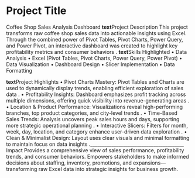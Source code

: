 # Project Title
Coffee Shop Sales Analysis Dashboard
**text**Project Description
This project transforms raw coffee shop sales data into actionable insights using Excel. 
Through the combined power of Pivot Tables, Pivot Charts, Power Query, and Power Pivot, an interactive dashboard was created to highlight key 
profitability metrics and consumer behaviors .
**text**Skills Highlighted
•	Data Analysis
•	Excel (Pivot Tables, Pivot Charts, Power Query, Power Pivot)
•	Data Visualization
•	Dashboard Design
•	Slicer Implementation
•	Data Formatting

**text**Project Highlights
•	Pivot Charts Mastery: Pivot Tables and Charts are used to dynamically display trends, enabling efficient exploration of sales data .
•	Profitability Insights: Dashboard emphasizes profit tracking across multiple dimensions, offering quick visibility into revenue-generating areas .
•	Location & Product Performance: Visualizations reveal high-performing branches, top product categories, and city-level trends .
•	Time-Based Sales Trends: Analysis uncovers peak sales hours and days, supporting more strategic operational planning .
•	Interactive Slicers: Filters for month, week, day, location, and category enhance user-driven data exploration .
•	Clean & Minimalist Design: Layout uses clear visuals and minimal formatting to maintain focus on data insights .________________________________________
Impact
Provides a comprehensive view of sales performance, profitability trends, and consumer behaviors. Empowers stakeholders to make informed decisions about staffing, inventory, promotions, and expansions—transforming raw Excel data into strategic insights for business growth.
